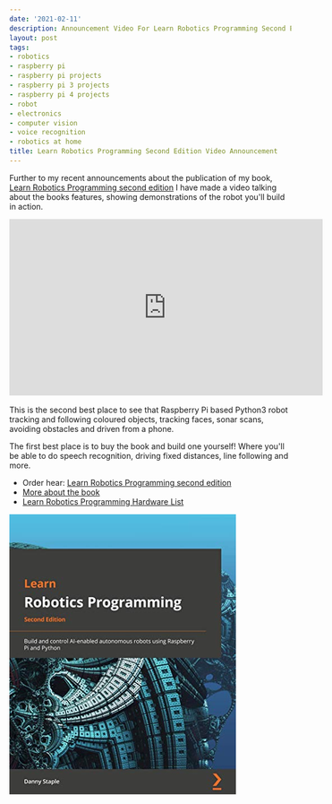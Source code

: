 ```yaml
---
date: '2021-02-11'
description: Announcement Video For Learn Robotics Programming Second Edition
layout: post
tags:
- robotics
- raspberry pi
- raspberry pi projects
- raspberry pi 3 projects
- raspberry pi 4 projects
- robot
- electronics
- computer vision
- voice recognition
- robotics at home
title: Learn Robotics Programming Second Edition Video Announcement
---
```

Further to my recent announcements about the publication of my book, [Learn Robotics Programming second edition](http://packt.live/2XccaKe) I have made a video talking about the books features, showing demonstrations of the robot you'll build in action.

<div class="embed-responsive embed-responsive-16by9">
<iframe width="560" height="315" src="https://www.youtube.com/embed/wCL8LrQ8RcA" frameborder="0" allow="accelerometer; autoplay; encrypted-media; gyroscope; picture-in-picture" allowfullscreen="true"></iframe>
</div>

This is the second best place to see that Raspberry Pi based Python3 robot tracking and following coloured objects, tracking faces, sonar scans, avoiding obstacles and driven from a phone.

The first best place is to buy the book and build one yourself! Where you'll be able to do speech recognition, driving fixed distances, line following and more.

* Order hear: [Learn Robotics Programming second edition](http://packt.live/2XccaKe)
* [More about the book](/2021/01/15/learn-robotics-programming-second-edition)
* [Learn Robotics Programming Hardware List](/2021/02/19/hardware-shopping-list-2nd-ed)

[![Learn robotics Programming 2nd Edition Cover](/galleries/learn-robotics-programming-2nd-edition/learn-robotics-programming-2nd-cover.jpg)](http://packt.live/2XccaKe)
